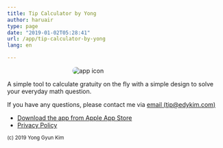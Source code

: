 ```yaml
---
title: Tip Calculator by Yong
author: haruair
type: page
date: "2019-01-02T05:28:41"
url: /app/tip-calculator-by-yong
lang: en

---
```


<img src="/assets/en/apps/tip2/icon.png" alt="app icon" style="max-width: 200px; margin: 0 auto; border-radius: 10px; display: block;">

A simple tool to calculate gratuity on the fly with a simple design to solve your everyday math question.

If you have any questions, please contact me via [email (tip@edykim.com)](mailto:tip@edykim.com)

- [Download the app from Apple App Store](https://itunes.apple.com/app/id1472171816?mt=8)
- [Privacy Policy](/app/tip-calculator-by-yong/privacy-policy)

<small>(c) 2019 Yong Gyun Kim</small>
